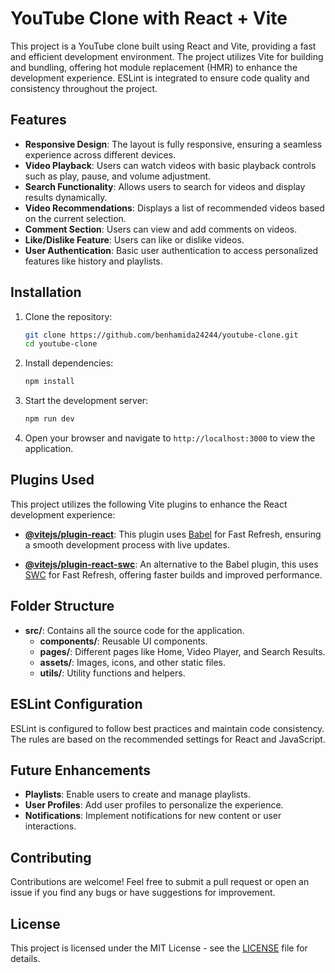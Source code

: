 # YouTube Clone with React + Vite

This project is a YouTube clone built using React and Vite, providing a fast and efficient development environment. The project utilizes Vite for building and bundling, offering hot module replacement (HMR) to enhance the development experience. ESLint is integrated to ensure code quality and consistency throughout the project.

## Features

- **Responsive Design**: The layout is fully responsive, ensuring a seamless experience across different devices.
- **Video Playback**: Users can watch videos with basic playback controls such as play, pause, and volume adjustment.
- **Search Functionality**: Allows users to search for videos and display results dynamically.
- **Video Recommendations**: Displays a list of recommended videos based on the current selection.
- **Comment Section**: Users can view and add comments on videos.
- **Like/Dislike Feature**: Users can like or dislike videos.
- **User Authentication**: Basic user authentication to access personalized features like history and playlists.

## Installation

1. Clone the repository:

   ```bash
   git clone https://github.com/benhamida24244/youtube-clone.git
   cd youtube-clone
   ```

2. Install dependencies:

   ```bash
   npm install
   ```

3. Start the development server:

   ```bash
   npm run dev
   ```

4. Open your browser and navigate to `http://localhost:3000` to view the application.

## Plugins Used

This project utilizes the following Vite plugins to enhance the React development experience:

- **[@vitejs/plugin-react](https://github.com/vitejs/vite-plugin-react/blob/main/packages/plugin-react/README.md)**: This plugin uses [Babel](https://babeljs.io/) for Fast Refresh, ensuring a smooth development process with live updates.
  
- **[@vitejs/plugin-react-swc](https://github.com/vitejs/vite-plugin-react-swc)**: An alternative to the Babel plugin, this uses [SWC](https://swc.rs/) for Fast Refresh, offering faster builds and improved performance.

## Folder Structure

- **src/**: Contains all the source code for the application.
  - **components/**: Reusable UI components.
  - **pages/**: Different pages like Home, Video Player, and Search Results.
  - **assets/**: Images, icons, and other static files.
  - **utils/**: Utility functions and helpers.

## ESLint Configuration

ESLint is configured to follow best practices and maintain code consistency. The rules are based on the recommended settings for React and JavaScript.

## Future Enhancements

- **Playlists**: Enable users to create and manage playlists.
- **User Profiles**: Add user profiles to personalize the experience.
- **Notifications**: Implement notifications for new content or user interactions.

## Contributing

Contributions are welcome! Feel free to submit a pull request or open an issue if you find any bugs or have suggestions for improvement.

## License

This project is licensed under the MIT License - see the [LICENSE](LICENSE) file for details.